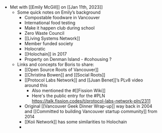 - Met with [[Emily McGill]] on [[Jan 11th, 2023]]
	- Some quick notes on Emily’s background
		- Compostable foodware in Vancouver
		- International food testing
		- Make it happen club during school
		- Zero Waste Council
		- [[Living Systems Network]]
		- Member funded society
		- Holocratic
		- [[Holochain]] in 2017
		- Property on Denman Island - #cohousing ?
	- Links and concepts for Boris to share:
		- [[Open Source Roots of Vancouver]]
		- [[Christina Bowen]] and [[Social Roots]]
		- [[Protocol Labs Network]] and [[Juan Benet]]’s PLv8 video around this
			- Also mentioned the #[[Fission Wiki]]
			- Here's the public entry for the #PLN https://talk.fission.codes/t/protocol-labs-network-pln/2311
		- Original [[Vancouver Geek Dinner Wrap-up]] way back in 2004 and [[Committed to building Vancouver startup community]] from 2014
		- [[Koii Network]] has some similarities to Holochain
		-